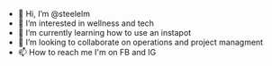 - 👋 Hi, I’m @steelelm
- 👀 I’m interested in wellness and tech
- 🌱 I’m currently learning how to use an instapot
- 💞️ I’m looking to collaborate on operations and project managment
- 📫 How to reach me I'm on FB and IG
